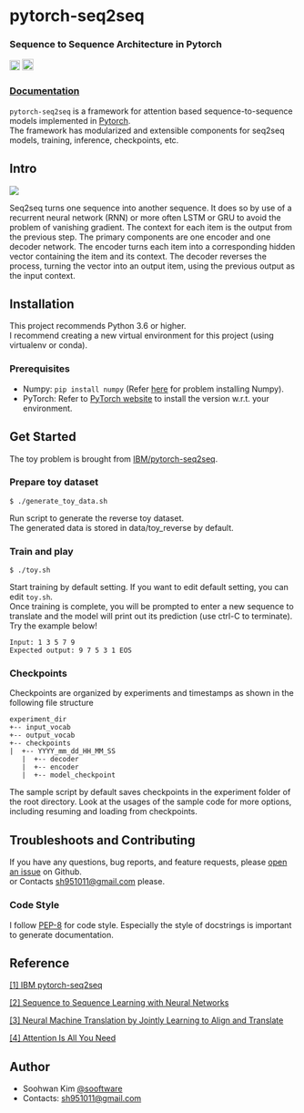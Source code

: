 # pytorch-seq2seq
  
### Sequence to Sequence Architecture in Pytorch  
[<img src="https://github.com/gentaiscool/end2end-asr-pytorch/raw/master/img/pytorch-logo-dark.png" height=18>](https://pytorch.org/) <img src="https://img.shields.io/badge/License-Apache--2.0-yellow" height=20>
  
### [**Documentation**](https://sooftware.github.io/pytorch-seq2seq/)
  
`pytorch-seq2seq` is a framework for attention based sequence-to-sequence models implemented in [Pytorch](https://pytorch.org/).  
The framework has modularized and extensible components for seq2seq models, training, inference, checkpoints, etc.  
  
## Intro
  
<img src="https://incredible.ai/assets/images/seq2seq-seq2seq_ts.png">
  
Seq2seq turns one sequence into another sequence. It does so by use of a recurrent neural network (RNN) or more often LSTM or GRU to avoid the problem of vanishing gradient. The context for each item is the output from the previous step. The primary components are one encoder and one decoder network. The encoder turns each item into a corresponding hidden vector containing the item and its context. The decoder reverses the process, turning the vector into an output item, using the previous output as the input context.
  


## Installation
This project recommends Python 3.6 or higher.   
I recommend creating a new virtual environment for this project (using virtualenv or conda).  

### Prerequisites
  
* Numpy: `pip install numpy` (Refer [here](https://github.com/numpy/numpy) for problem installing Numpy).
* PyTorch: Refer to [PyTorch website](http://pytorch.org/) to install the version w.r.t. your environment.
  
## Get Started  
  
The toy problem is brought from [IBM/pytorch-seq2seq](https://github.com/IBM/pytorch-seq2seq).  
  
### Prepare toy dataset
```
$ ./generate_toy_data.sh
```
Run script to generate the reverse toy dataset.  
The generated data is stored in data/toy_reverse by default.  
  
### Train and play
```
$ ./toy.sh
```
Start training by default setting. If you want to edit default setting, you can edit `toy.sh`.  
Once training is complete, you will be prompted to enter a new sequence to translate and the model will print out its prediction (use ctrl-C to terminate). Try the example below!  
```
Input: 1 3 5 7 9
Expected output: 9 7 5 3 1 EOS
```
### Checkpoints
Checkpoints are organized by experiments and timestamps as shown in the following file structure
```
experiment_dir
+-- input_vocab
+-- output_vocab
+-- checkpoints
|  +-- YYYY_mm_dd_HH_MM_SS
   |  +-- decoder
   |  +-- encoder
   |  +-- model_checkpoint
```
The sample script by default saves checkpoints in the experiment folder of the root directory. Look at the usages of the sample code for more options, including resuming and loading from checkpoints.
  
## Troubleshoots and Contributing
If you have any questions, bug reports, and feature requests, please [open an issue](https://github.com/sh951011/PyTorch-Seq2seq/issues) on Github.  
or Contacts sh951011@gmail.com please.

### Code Style
I follow [PEP-8](https://www.python.org/dev/peps/pep-0008/) for code style. Especially the style of docstrings is important to generate documentation.  
  
## Reference
  
[[1]   IBM pytorch-seq2seq](https://github.com/IBM/pytorch-seq2seq)       
  
[[2]   Sequence to Sequence Learning with Neural Networks](https://arxiv.org/abs/1409.3215)  
  
[[3]   Neural Machine Translation by Jointly Learning to Align and Translate](https://arxiv.org/abs/1409.0473)  

[[4]   Attention Is All You Need](https://arxiv.org/abs/1706.03762)
   
## Author
  
* Soohwan Kim [@sooftware](https://github.com/sooftware)
* Contacts: sh951011@gmail.com
